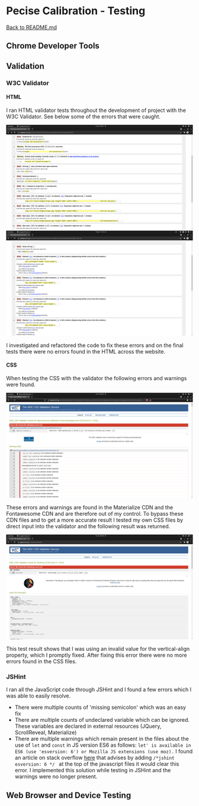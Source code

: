# Pecise Calibration - Testing

[Back to README.md](README.md)

## Chrome Developer Tools

## Validation

### W3C Validator

#### HTML

I ran HTML validator tests throughout the development of project with the W3C Validator. See below some of the errors that were caught.

![W3C-html-1](assets/images/testing-images/W3C-html-1.png)
![W3C-html-2](assets/images/testing-images/W3C-html-2.png)

I investigated and refactored the code to fix these errors and on the final tests there were no errors found in the HTML across the website.

#### CSS

When testing the CSS with the validator the following errors and warnings were found.

![W3C-css-1](assets/images/testing-images/W3C-css-1.png)

These errors and warnings are found in the Materialize CDN and the Fontawesome CDN and are therefore out of my control. To bypass these CDN files and to get a more accurate result I tested my own CSS files by direct input into the validator and the following result was returned.

![W3C-css-2](assets/images/testing-images/W3C-css-2.png)

This test result shows that I was using an invalid value for the vertical-align property, which I promptly fixed. After fixing this error there were no more errors found in the CSS files.

### JSHint

I ran all the JavaScript code through JSHint and I found a few errors which I was able to easily resolve.

- There were multiple counts of 'missing semicolon' which was an easy fix
- There are multiple counts of undeclared variable which can be ignored. These variables are declared in external resources (JQuery, ScrollReveal, Materialize)
- There are multiple warnings which remain present in the files about the use of `let` and `const` in JS version ES6 as follows: `let' is available in ES6 (use 'esversion: 6') or Mozilla JS extensions (use moz).` I found an article on stack overflow [here](https://stackoverflow.com/questions/27441803/why-does-jshint-throw-a-warning-if-i-am-using-const) that advises by adding `/*jshint esversion: 6 */ ` at the top of the javascript files it would clear this error. I implemented this solution while testing in JSHint and the warnings were no longer present.

## Web Browser and Device Testing